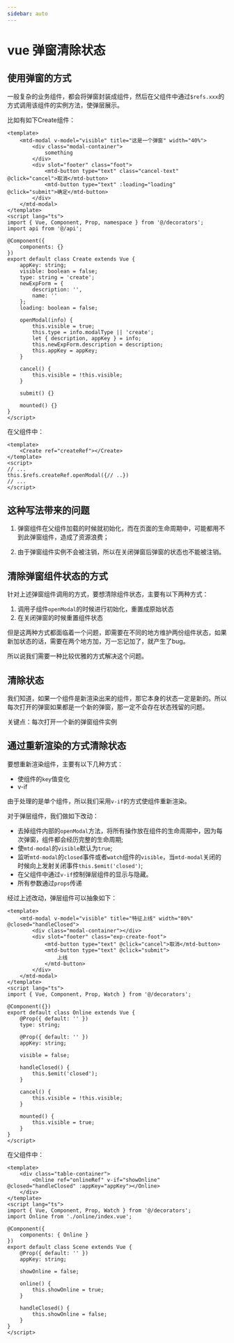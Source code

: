```yaml
---
sidebar: auto
---
```

# vue 弹窗清除状态

## 使用弹窗的方式

一般复杂的业务组件，都会将弹窗封装成组件，然后在父组件中通过`$refs.xxx`的方式调用该组件的实例方法，使弹层展示。

比如有如下Create组件：

```vue
<template>
    <mtd-modal v-model="visible" title="这是一个弹窗" width="40%">
        <div class="modal-container">
            something
        </div>
        <div slot="footer" class="foot">
            <mtd-button type="text" class="cancel-text" @click="cancel">取消</mtd-button>
            <mtd-button type="text" :loading="loading" @click="submit">确定</mtd-button>
        </div>
    </mtd-modal>
</template>
<script lang="ts">
import { Vue, Component, Prop, namespace } from '@/decorators';
import api from '@/api';

@Component({
    components: {}
})
export default class Create extends Vue {
    appKey: string;
    visible: boolean = false;
    type: string = 'create';
    newExpForm = {
        description: '',
        name: ''
    };
    loading: boolean = false;

    openModal(info) {
        this.visible = true;
        this.type = info.modalType || 'create';
        let { description, appKey } = info;
        this.newExpForm.description = description;
        this.appKey = appKey;
    }

    cancel() {
        this.visible = !this.visible;
    }

    submit() {}

    mounted() {}
}
</script>
```

在父组件中：

```vue
<template>
    <Create ref="createRef"></Create>
</template>
<script>
// ...
this.$refs.createRef.openModal({// ..})
// ...
</script>
```

## 这种写法带来的问题

1. 弹窗组件在父组件加载的时候就初始化，而在页面的生命周期中，可能都用不到此弹窗组件，造成了资源浪费；

2. 由于弹窗组件实例不会被注销，所以在关闭弹窗后弹窗的状态也不能被注销。

## 清除弹窗组件状态的方式

针对上述弹窗组件调用的方式，要想清除组件状态，主要有以下两种方式：

1. 调用子组件`openModal`的时候进行初始化，重置成原始状态
2. 在关闭弹窗的时候重置组件状态

但是这两种方式都面临着一个问题，即需要在不同的地方维护两份组件状态，如果新加状态的话，需要在两个地方加，万一忘记加了，就产生了bug。

所以说我们需要一种比较优雅的方式解决这个问题。

## 清除状态

我们知道，如果一个组件是新渲染出来的组件，那它本身的状态一定是新的。所以每次打开的弹窗如果都是一个新的弹窗，那一定不会存在状态残留的问题。

关键点：每次打开一个新的弹窗组件实例

## 通过重新渲染的方式清除状态

要想重新渲染组件，主要有以下几种方式：

* 使组件的`key`值变化
* v-if

由于处理的是单个组件，所以我们采用`v-if`的方式使组件重新渲染。

对于弹层组件，我们做如下改动：

* 去掉组件内部的`openModal`方法，将所有操作放在组件的生命周期中，因为每次弹窗，组件都会经历完整的生命周期;
* 使`mtd-modal`的`visible`默认为`true`;
* 监听`mtd-modal`的`closed`事件或者`watch`组件的`visible`，当`mtd-modal`关闭的时候向上发射关闭事件`this.$emit('closed')`;
* 在父组件中通过`v-if`控制弹层组件的显示与隐藏。
* 所有参数通过`props`传递

经过上述改动，弹层组件可以抽象如下：

```vue
<template>
    <mtd-modal v-model="visible" title="特征上线" width="80%" @closed="handleClosed">
        <div class="modal-container"></div>
        <div slot="footer" class="exp-create-foot">
            <mtd-button type="text" @click="cancel">取消</mtd-button>
            <mtd-button type="text" @click="submit">
                上线
            </mtd-button>
        </div>
    </mtd-modal>
</template>
<script lang="ts">
import { Vue, Component, Prop, Watch } from '@/decorators';

@Component({})
export default class Online extends Vue {
    @Prop({ default: '' })
    type: string;

    @Prop({ default: '' })
    appKey: string;

    visible = false;

    handleClosed() {
        this.$emit('closed');
    }

    cancel() {
        this.visible = !this.visible;
    }

    mounted() {
        this.visible = true;
    }
}
</script>
```

在父组件中：

```vue
<template>
    <div class="table-container">
        <Online ref="onlineRef" v-if="showOnline" @closed="handleClosed" :appKey="appKey"></Online>
    </div>
</template>
<script lang="ts">
import { Vue, Component, Prop, Watch } from '@/decorators';
import Online from './online/index.vue';

@Component({
    components: { Online }
})
export default class Scene extends Vue {
    @Prop({ default: '' })
    appKey: string;

    showOnline = false;

    online() {
        this.showOnline = true;
    }

    handleClosed() {
        this.showOnline = false;
    }
}
</script>
```
